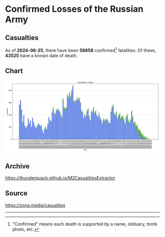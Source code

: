 
# Confirmed Losses of the Russian Army

## Casualties

As of **2024-06-25**, there have been **56858** confirmed[^1] fatalities.
Of these, **43525** have a known date of death.

## Chart

![7-Day Intervals Bar Chart](./docs/7days.svg)

## Archive

https://thunderquack.github.io/MZCasualitiesExtractor

## Source

https://zona.media/casualties

---

[^1]: "Confirmed" means each death is supported by a name, obituary, tomb photo, etc.
